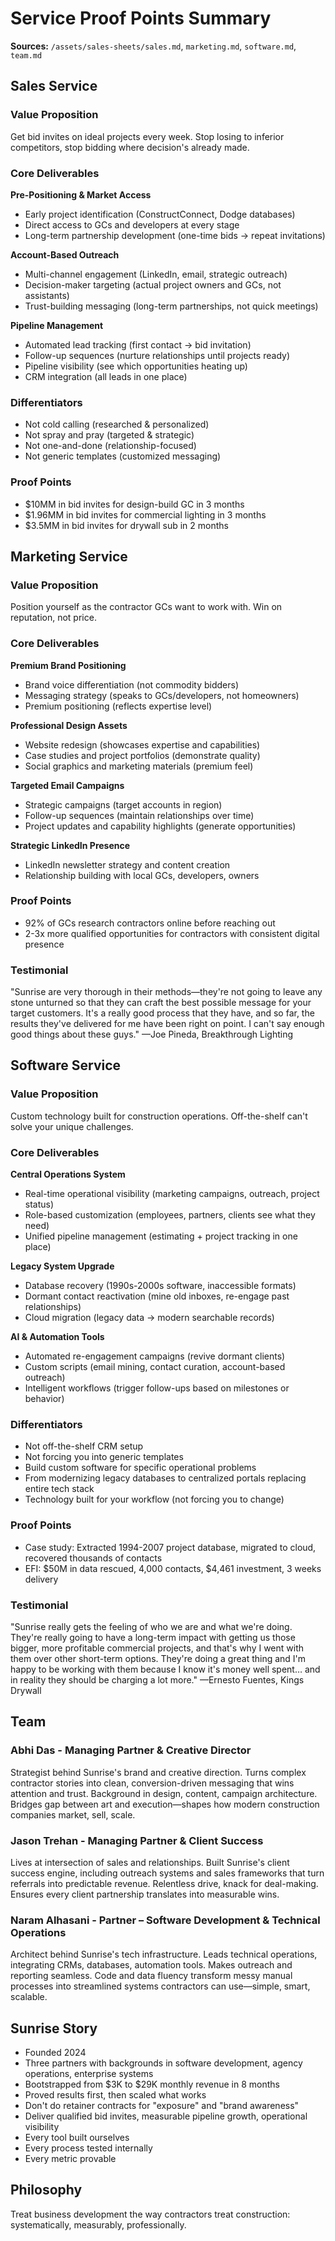 # Service Proof Points Summary

**Sources:** `/assets/sales-sheets/sales.md`, `marketing.md`, `software.md`, `team.md`

## Sales Service

### Value Proposition
Get bid invites on ideal projects every week. Stop losing to inferior competitors, stop bidding where decision's already made.

### Core Deliverables

**Pre-Positioning & Market Access**
- Early project identification (ConstructConnect, Dodge databases)
- Direct access to GCs and developers at every stage
- Long-term partnership development (one-time bids → repeat invitations)

**Account-Based Outreach**
- Multi-channel engagement (LinkedIn, email, strategic outreach)
- Decision-maker targeting (actual project owners and GCs, not assistants)
- Trust-building messaging (long-term partnerships, not quick meetings)

**Pipeline Management**
- Automated lead tracking (first contact → bid invitation)
- Follow-up sequences (nurture relationships until projects ready)
- Pipeline visibility (see which opportunities heating up)
- CRM integration (all leads in one place)

### Differentiators
- Not cold calling (researched & personalized)
- Not spray and pray (targeted & strategic)
- Not one-and-done (relationship-focused)
- Not generic templates (customized messaging)

### Proof Points
- $10MM in bid invites for design-build GC in 3 months
- $1.96MM in bid invites for commercial lighting in 3 months
- $3.5MM in bid invites for drywall sub in 2 months

## Marketing Service

### Value Proposition
Position yourself as the contractor GCs want to work with. Win on reputation, not price.

### Core Deliverables

**Premium Brand Positioning**
- Brand voice differentiation (not commodity bidders)
- Messaging strategy (speaks to GCs/developers, not homeowners)
- Premium positioning (reflects expertise level)

**Professional Design Assets**
- Website redesign (showcases expertise and capabilities)
- Case studies and project portfolios (demonstrate quality)
- Social graphics and marketing materials (premium feel)

**Targeted Email Campaigns**
- Strategic campaigns (target accounts in region)
- Follow-up sequences (maintain relationships over time)
- Project updates and capability highlights (generate opportunities)

**Strategic LinkedIn Presence**
- LinkedIn newsletter strategy and content creation
- Relationship building with local GCs, developers, owners

### Proof Points
- 92% of GCs research contractors online before reaching out
- 2-3x more qualified opportunities for contractors with consistent digital presence

### Testimonial
"Sunrise are very thorough in their methods—they're not going to leave any stone unturned so that they can craft the best possible message for your target customers. It's a really good process that they have, and so far, the results they've delivered for me have been right on point. I can't say enough good things about these guys." —Joe Pineda, Breakthrough Lighting

## Software Service

### Value Proposition
Custom technology built for construction operations. Off-the-shelf can't solve your unique challenges.

### Core Deliverables

**Central Operations System**
- Real-time operational visibility (marketing campaigns, outreach, project status)
- Role-based customization (employees, partners, clients see what they need)
- Unified pipeline management (estimating + project tracking in one place)

**Legacy System Upgrade**
- Database recovery (1990s-2000s software, inaccessible formats)
- Dormant contact reactivation (mine old inboxes, re-engage past relationships)
- Cloud migration (legacy data → modern searchable records)

**AI & Automation Tools**
- Automated re-engagement campaigns (revive dormant clients)
- Custom scripts (email mining, contact curation, account-based outreach)
- Intelligent workflows (trigger follow-ups based on milestones or behavior)

### Differentiators
- Not off-the-shelf CRM setup
- Not forcing you into generic templates
- Build custom software for specific operational problems
- From modernizing legacy databases to centralized portals replacing entire tech stack
- Technology built for your workflow (not forcing you to change)

### Proof Points
- Case study: Extracted 1994-2007 project database, migrated to cloud, recovered thousands of contacts
- EFI: $50M in data rescued, 4,000 contacts, $4,461 investment, 3 weeks delivery

### Testimonial
"Sunrise really gets the feeling of who we are and what we're doing. They're really going to have a long-term impact with getting us those bigger, more profitable commercial projects, and that's why I went with them over other short-term options. They're doing a great thing and I'm happy to be working with them because I know it's money well spent… and in reality they should be charging a lot more." —Ernesto Fuentes, Kings Drywall

## Team

### Abhi Das - Managing Partner & Creative Director
Strategist behind Sunrise's brand and creative direction. Turns complex contractor stories into clean, conversion-driven messaging that wins attention and trust. Background in design, content, campaign architecture. Bridges gap between art and execution—shapes how modern construction companies market, sell, scale.

### Jason Trehan - Managing Partner & Client Success
Lives at intersection of sales and relationships. Built Sunrise's client success engine, including outreach systems and sales frameworks that turn referrals into predictable revenue. Relentless drive, knack for deal-making. Ensures every client partnership translates into measurable wins.

### Naram Alhasani - Partner – Software Development & Technical Operations
Architect behind Sunrise's tech infrastructure. Leads technical operations, integrating CRMs, databases, automation tools. Makes outreach and reporting seamless. Code and data fluency transform messy manual processes into streamlined systems contractors can use—simple, smart, scalable.

## Sunrise Story
- Founded 2024
- Three partners with backgrounds in software development, agency operations, enterprise systems
- Bootstrapped from $3K to $29K monthly revenue in 8 months
- Proved results first, then scaled what works
- Don't do retainer contracts for "exposure" and "brand awareness"
- Deliver qualified bid invites, measurable pipeline growth, operational visibility
- Every tool built ourselves
- Every process tested internally
- Every metric provable

## Philosophy
Treat business development the way contractors treat construction: systematically, measurably, professionally.

